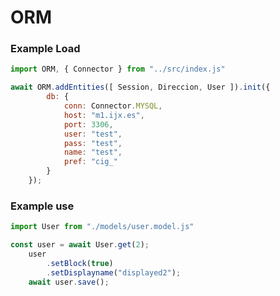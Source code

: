 # ORM

### Example Load
```javascript
import ORM, { Connector } from "../src/index.js"

await ORM.addEntities([ Session, Direccion, User ]).init({
		db: {
			conn: Connector.MYSQL,
			host: "m1.ijx.es",
			port: 3306,
			user: "test",
			pass: "test",
			name: "test",
			pref: "cig_"
		}
	});
```

### Example use
```javascript
import User from "./models/user.model.js"

const user = await User.get(2);
	user
		.setBlock(true)
		.setDisplayname("displayed2");
	await user.save();
```
